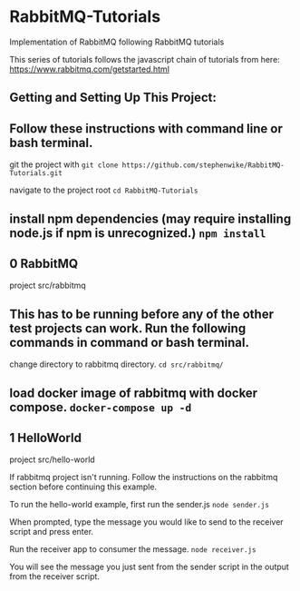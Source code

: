 # RabbitMQ-Tutorials
Implementation of RabbitMQ following RabbitMQ tutorials

This series of tutorials follows the javascript chain of tutorials from here:
https://www.rabbitmq.com/getstarted.html

## Getting and Setting Up This Project:
Follow these instructions with command line or bash terminal.
-------------------------------------------------------------------
git the project with 
`git clone https://github.com/stephenwike/RabbitMQ-Tutorials.git`

navigate to the project root
`cd RabbitMQ-Tutorials`

install npm dependencies (may require installing node.js if npm is unrecognized.)
`npm install`
-------------------------------------------------------------------

## 0 RabbitMQ
project src/rabbitmq

This has to be running before any of the other test projects can work.
Run the following commands in command or bash terminal.
-----------------------------------------------------------------
change directory to rabbitmq directory.
```cd src/rabbitmq/```

load docker image of rabbitmq with docker compose.
```docker-compose up -d```
-----------------------------------------------------------------

## 1 HelloWorld
project src/hello-world

If rabbitmq project isn't running.  Follow the instructions on the rabbitmq section before continuing this example.

To run the hello-world example, first run the sender.js
`node sender.js`

When prompted, type the message you would like to send to the receiver script and press enter.

Run the receiver app to consumer the message.
`node receiver.js`

You will see the message you just sent from the sender script in the output from the receiver script.
